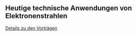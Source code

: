 ## Heutige technische Anwendungen von Elektronenstrahlen

[Details zu den Vorträgen](./03_vortraege.md)

